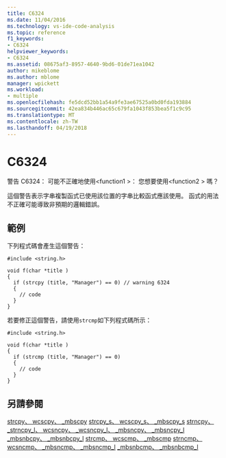```yaml
---
title: C6324
ms.date: 11/04/2016
ms.technology: vs-ide-code-analysis
ms.topic: reference
f1_keywords:
- C6324
helpviewer_keywords:
- C6324
ms.assetid: 08675af3-8957-4640-9bd6-01de71ea1042
author: mikeblome
ms.author: mblome
manager: wpickett
ms.workload:
- multiple
ms.openlocfilehash: fe5dcd52bb1a54a9fe3ae67525a0bd0fda193884
ms.sourcegitcommit: 42ea834b446ac65c679fa1043f853bea5f1c9c95
ms.translationtype: MT
ms.contentlocale: zh-TW
ms.lasthandoff: 04/19/2018
---
```

# <a name="c6324"></a>C6324
警告 C6324： 可能不正確地使用\<function1 >： 您想要使用\<function2 > 嗎？

 這個警告表示字串複製函式已使用該位置的字串比較函式應該使用。 函式的用法不正確可能導致非預期的邏輯錯誤。

## <a name="example"></a>範例
 下列程式碼會產生這個警告：

```
#include <string.h>

void f(char *title )
{
  if (strcpy (title, "Manager") == 0) // warning 6324
  {
    // code
  }
}
```

 若要修正這個警告，請使用`strcmp`如下列程式碼所示：

```
#include <string.h>

void f(char *title )
{
  if (strcmp (title, "Manager") == 0)
  {
    // code
  }
}
```

## <a name="see-also"></a>另請參閱
 [strcpy、 wcscpy、 _mbscpy](/cpp/c-runtime-library/reference/strcpy-wcscpy-mbscpy) [strcpy_s、 wcscpy_s、 _mbscpy_s](/cpp/c-runtime-library/reference/strcpy-s-wcscpy-s-mbscpy-s) [strncpy、 _strncpy_l、 wcsncpy、 _wcsncpy_l、 _mbsncpy、 _mbsncpy_l](/cpp/c-runtime-library/reference/strncpy-strncpy-l-wcsncpy-wcsncpy-l-mbsncpy-mbsncpy-l) [_mbsnbcpy、 _mbsnbcpy_l](/cpp/c-runtime-library/reference/mbsnbcpy-mbsnbcpy-l) [strcmp、 wcscmp、 _mbscmp](/cpp/c-runtime-library/reference/strcmp-wcscmp-mbscmp) [strncmp、 wcsncmp、 _mbsncmp、 _mbsncmp_l](/cpp/c-runtime-library/reference/strncmp-wcsncmp-mbsncmp-mbsncmp-l) [_mbsnbcmp、 _mbsnbcmp_l](/cpp/c-runtime-library/reference/mbsnbcmp-mbsnbcmp-l)